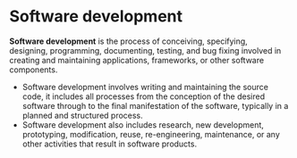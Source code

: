 # Software development
**Software development** is the process of conceiving, specifying, designing, programming, documenting, testing, and bug fixing involved in creating and maintaining applications, frameworks, or other software components.

- Software development involves writing and maintaining the source code, it includes all processes from the conception of the desired software through to the final manifestation of the software, typically in a planned and structured process.
- Software development also includes research, new development, prototyping, modification, reuse, re-engineering, maintenance, or any other activities that result in software products.

